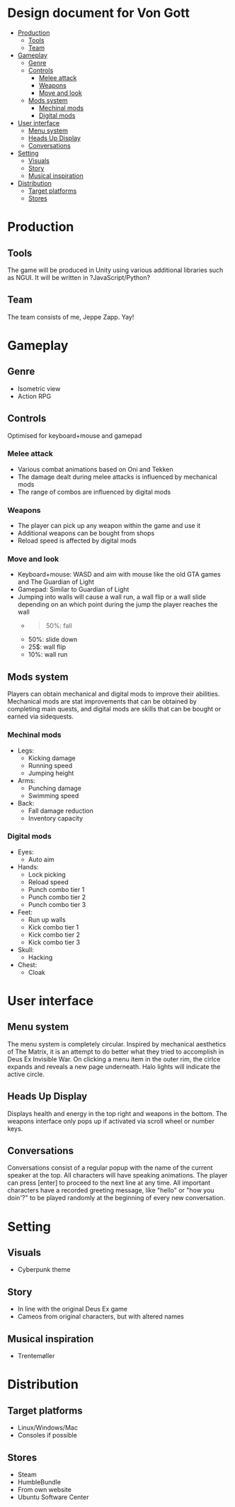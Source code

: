 Design document for Von Gott
====

- [Production](#production)
	- [Tools](#tools)
	- [Team](#team)
- [Gameplay](#gameplay)
	- [Genre](#genre)
	- [Controls](#controls)
		- [Melee attack](#melee-attack)
		- [Weapons](#weapons)
		- [Move and look](#move-and-look)
	- [Mods system](#mods-system)
		- [Mechinal mods](#mechinal-mods)
		- [Digital mods](#digital-mods)
- [User interface](#user-interface)
	- [Menu system](#menu-system)
	- [Heads Up Display](#heads-up-display)
	- [Conversations](#conversations)
- [Setting](#setting)
	- [Visuals](#visuals)
	- [Story](#story)
	- [Musical inspiration](#musical-inspiration)
- [Distribution](#distribution)
	- [Target platforms](#target-platforms)
	- [Stores](#stores)

# Production
## Tools
The game will be produced in Unity using various additional libraries such as NGUI.
It will be written in ?JavaScript/Python?

## Team
The team consists of me, Jeppe Zapp. Yay!

# Gameplay
## Genre
- Isometric view
- Action RPG

## Controls
Optimised for keyboard+mouse and gamepad

### Melee attack
- Various combat animations based on Oni and Tekken
- The damage dealt during melee attacks is influenced by mechanical mods
- The range of combos are influenced by digital mods

### Weapons
- The player can pick up any weapon within the game and use it
- Additional weapons can be bought from shops
- Reload speed is affected by digital mods

### Move and look
- Keyboard+mouse: WASD and aim with mouse like the old GTA games and The Guardian of Light
- Gamepad: Similar to Guardian of Light
- Jumping into walls will cause a wall run, a wall flip or a wall slide depending on an which point during the jump the player reaches the wall
	- >50%: fall
	- 50%: slide down
	- 25$: wall flip
	- 10%: wall run

## Mods system
Players can obtain mechanical and digital mods to improve their abilities. Mechanical mods are stat improvements that can be obtained by completing main quests, and digital mods are skills that can be bought or earned via sidequests.

### Mechinal mods
- Legs:  
	- Kicking damage  
	- Running speed
	- Jumping height
- Arms:  
	- Punching damage  
	- Swimming speed
- Back:   
	- Fall damage reduction
	- Inventory capacity

### Digital mods
- Eyes:  
	- Auto aim
- Hands:  
	- Lock picking
	- Reload speed
	- Punch combo tier 1
	- Punch combo tier 2
	- Punch combo tier 3
- Feet:
	- Run up walls
	- Kick combo tier 1
	- Kick combo tier 2
	- Kick combo tier 3
- Skull:  
	- Hacking
- Chest:
	- Cloak

# User interface
## Menu system
The menu system is completely circular. Inspired by mechanical aesthetics of The Matrix, it is an attempt to do better what they tried to accomplish in Deus Ex Invisible War. On clicking a menu item in the outer rim, the cirlce expands and reveals a new page underneath. Halo lights will indicate the active circle.

## Heads Up Display
Displays health and energy in the top right and weapons in the bottom. The weapons interface only pops up if activated via scroll wheel or number keys.

## Conversations
Conversations consist of a regular popup with the name of the current speaker at the top. All characters will have speaking animations. The player can press [enter] to proceed to the next line at any time. All important characters have a recorded greeting message, like "hello" or "how you doin'?" to be played randomly at the beginning of every new conversation.

# Setting
## Visuals
- Cyberpunk theme

## Story
- In line with the original Deus Ex game
- Cameos from original characters, but with altered names

## Musical inspiration
- Trentemøller

# Distribution
## Target platforms
- Linux/Windows/Mac
- Consoles if possible

## Stores
- Steam
- HumbleBundle
- From own website
- Ubuntu Software Center
